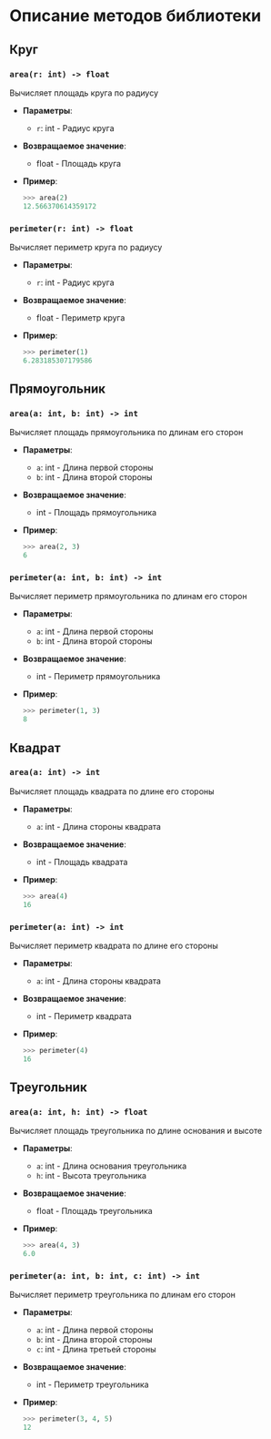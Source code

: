 # Описание методов библиотеки

## Круг

### `area(r: int) -> float`
Вычисляет площадь круга по радиусу

- **Параметры**:
  - `r`: int - Радиус круга

- **Возвращаемое значение**:
  - float - Площадь круга

- **Пример**:
    ```python
    >>> area(2)
    12.566370614359172
    ```

### `perimeter(r: int) -> float`
Вычисляет периметр круга по радиусу

- **Параметры**:
  - `r`: int - Радиус круга

- **Возвращаемое значение**:
  - float - Периметр круга

- **Пример**:
    ```python
    >>> perimeter(1)
    6.283185307179586
    ```

## Прямоугольник

### `area(a: int, b: int) -> int`
Вычисляет площадь прямоугольника по длинам его сторон

- **Параметры**:
  - `a`: int - Длина первой стороны
  - `b`: int - Длина второй стороны
  
- **Возвращаемое значение**:
  - int - Площадь прямоугольника

- **Пример**:
    ```python
    >>> area(2, 3)
    6
    ```

### `perimeter(a: int, b: int) -> int`
Вычисляет периметр прямоугольника по длинам его сторон

- **Параметры**:
  - `a`: int - Длина первой стороны
  - `b`: int - Длина второй стороны
  
- **Возвращаемое значение**:
  - int - Периметр прямоугольника

- **Пример**:
    ```python
    >>> perimeter(1, 3)
    8
    ```

## Квадрат

### `area(a: int) -> int`
Вычисляет площадь квадрата по длине его стороны

- **Параметры**:
  - `a`: int - Длина стороны квадрата
  
- **Возвращаемое значение**:
  - int - Площадь квадрата

- **Пример**:
    ```python
    >>> area(4)
    16
    ```

### `perimeter(a: int) -> int`
Вычисляет периметр квадрата по длине его стороны

- **Параметры**:
  - `a`: int - Длина стороны квадрата
  
- **Возвращаемое значение**:
  - int - Периметр квадрата

- **Пример**:
    ```python
    >>> perimeter(4)
    16
    ```

## Треугольник

### `area(a: int, h: int) -> float`
Вычисляет площадь треугольника по длине основания и высоте

- **Параметры**:
  - `a`: int - Длина основания треугольника
  - `h`: int - Высота треугольника
  
- **Возвращаемое значение**:
  - float - Площадь треугольника

- **Пример**:
    ```python
    >>> area(4, 3)
    6.0
    ```

### `perimeter(a: int, b: int, c: int) -> int`
Вычисляет периметр треугольника по длинам его сторон

- **Параметры**:
  - `a`: int - Длина первой стороны
  - `b`: int - Длина второй стороны
  - `c`: int - Длина третьей стороны
  
- **Возвращаемое значение**:
  - int - Периметр треугольника

- **Пример**:
    ```python
    >>> perimeter(3, 4, 5)
    12
    ```
